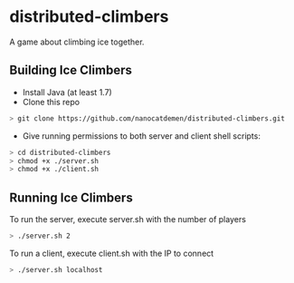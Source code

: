 # distributed-climbers
A game about climbing ice together.

Building Ice Climbers
---------------------

* Install Java (at least 1.7)
* Clone this repo
```bash
> git clone https://github.com/nanocatdemen/distributed-climbers.git
```
* Give running permissions to both server and client shell scripts:
```bash
> cd distributed-climbers
> chmod +x ./server.sh
> chmod +x ./client.sh
```
Running Ice Climbers
--------------------
To run the server, execute server.sh with the number of players
```bash
> ./server.sh 2
```
To run a client, execute client.sh with the IP to connect
```bash
> ./server.sh localhost
```
